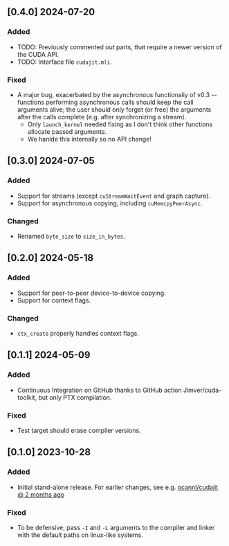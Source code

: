 ## [0.4.0] 2024-07-20

### Added

- TODO: Previously commented out parts, that require a newer version of the CUDA API.
- TODO: Interface file `cudajit.mli`.

### Fixed

- A major bug, exacerbated by the asynchronous functionaliy of v0.3 -- functions performing asynchronous calls should keep the call arguments alive; the user should only forget (or free) the arguments after the calls complete (e.g. after synchronizing a stream).
  - Only `launch_kernel` needed fixing as I don't think other functions allocate passed arguments.
  - We hanlde this internally so no API change!

## [0.3.0] 2024-07-05

### Added

- Support for streams (except `cuStreamWaitEvent` and graph capture).
- Support for asynchronous copying, including `cuMemcpyPeerAsync`.

### Changed

- Renamed `byte_size` to `size_in_bytes`.

## [0.2.0] 2024-05-18

### Added

- Support for peer-to-peer device-to-device copying.
- Support for context flags.

### Changed

- `ctx_create` properly handles context flags.

## [0.1.1] 2024-05-09

### Added

- Continuous Integration on GitHub thanks to GitHub action Jimver/cuda-toolkit, but only PTX compilation.

### Fixed

- Test target should erase compiler versions.

## [0.1.0] 2023-10-28

### Added

- Initial stand-alone release. For earlier changes, see e.g. [ocannl/cudajit @ 2 months ago](https://github.com/lukstafi/ocannl/tree/560ad1caeefe0bdfd85d0393a29a4721d11ee742/cudajit)

### Fixed

- To be defensive, pass `-I` and `-L` arguments to the compiler and linker with the default paths on linux-like systems.
